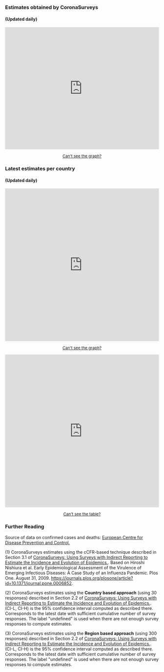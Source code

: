 ### Estimates obtained by CoronaSurveys

#### (Updated daily)

<iframe src="https://coronasurveys.org/grafana/d-solo/G_Aw4CrZk/coronasurveys?tab=advanced&panelId=19&orgId=1&from=1584576000000" width="100%" height="400" frameborder="0"></iframe>

<a href="https://coronasurveys.org/grafana/d-solo/G_Aw4CrZk/coronasurveys?tab=advanced&panelId=19&orgId=1&from=1584576000000" > <center><font size="2"><u class="btn">Can't see the graph?</u></font></center></a> 

### Latest estimates per country

#### (Updated daily)

<iframe src="https://coronasurveys.org/grafana/d/G_Aw4CrZk/coronasurveys?orgId=1&from=1584278578992&panelId=10&viewPanel=10&fullscreen&var-code=ES&var-country=Spain&var-region=All" width="100%" height="500" frameborder="0"></iframe>

<a href="https://coronasurveys.org/grafana/d/G_Aw4CrZk/coronasurveys?orgId=1&from=1584278578992&panelId=10&viewPanel=10&fullscreen&var-code=ES&var-country=Spain&var-region=All" > <center><font size="2"><u class="btn">Can't see the graph?</u></font></center></a> 

<iframe src="https://coronasurveys.org/grafana/d-solo/G_Aw4CrZk/coronasurveys?tab=advanced&panelId=24&orgId=1&from=1583610808303" width="100%" height="500" frameborder="0">
</iframe>

<a href="https://coronasurveys.org/grafana/d-solo/G_Aw4CrZk/coronasurveys?tab=advanced&panelId=24&orgId=1&from=1583610808303" > <center><font size="2"><u class="btn">Can't see the table?</u></font></center></a> 

### Further Reading

Source of data on confirmed cases and deaths: [European Centre for Disease Prevention and Control.](https://www.ecdc.europa.eu/en/covid-19-pandemic)

(1) CoronaSurveys estimates using the cCFR-based technique described in Section 3.1 of [CoronaSurveys: Using Surveys with Indirect Reporting to Estimate the Incidence and Evolution of Epidemics.](https://arxiv.org/abs/2005.12783).
Based on Hiroshi Nishiura et al. Early Epidemiological Assessment of the Virulence of Emerging Infectious Diseases: A Case Study of an Influenza Pandemic. Plos One. August 31, 2009. <https://journals.plos.org/plosone/article?id=10.1371/journal.pone.0006852>. 

(2) CoronaSurveys estimates using the **Country based approach** (using 30 responses) described in Section 2.2 of [CoronaSurveys: Using Surveys with Indirect Reporting to Estimate the Incidence and Evolution of Epidemics.](https://arxiv.org/abs/2005.12783). (CI-L, CI-H) is the 95% confidence interval computed as described there. Corresponds to the latest date with sufficient cumulative number of survey responses. The label "undefined" is used when there are not enough survey responses to compute estimates.

(3) CoronaSurveys estimates using the **Region based approach** (using 300 responses) described in Section 2.2 of [CoronaSurveys: Using Surveys with Indirect Reporting to Estimate the Incidence and Evolution of Epidemics.](https://arxiv.org/abs/2005.12783). (CI-L, CI-H) is the 95% confidence interval computed as described there. Corresponds to the latest date with sufficient cumulative number of survey responses. The label "undefined" is used when there are not enough survey responses to compute estimates.

